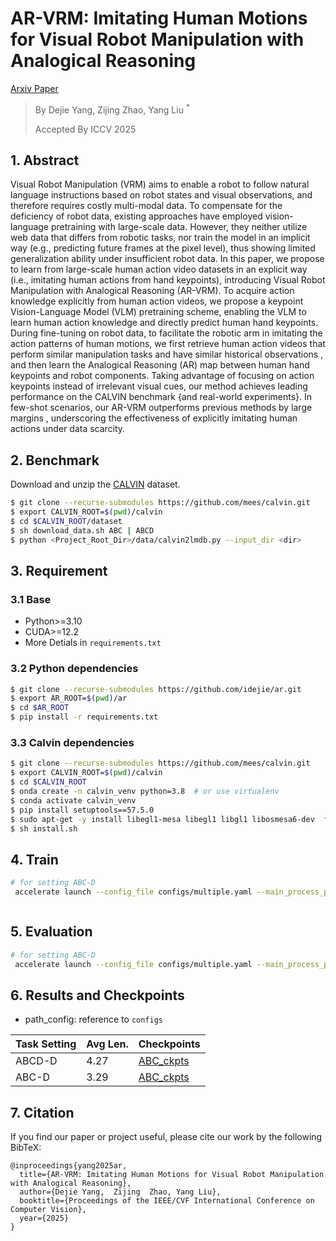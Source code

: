 # AR-VRM: Imitating Human Motions for Visual Robot Manipulation with Analogical Reasoning

[Arxiv Paper](https://arxiv.org/abs/2508.07626)
> By Dejie Yang, Zijing Zhao, Yang Liu $^*$
>
> Accepted By ICCV 2025

## 1. Abstract

Visual Robot Manipulation (VRM) aims to enable a robot to follow natural language instructions based on robot states and visual observations, and therefore requires costly multi-modal data. To compensate for the deficiency of robot data, existing approaches have employed vision-language pretraining with large-scale data. However, they neither utilize web data that differs from robotic tasks, nor train the model in an implicit way (e.g., predicting future frames at the pixel level), thus showing limited generalization ability under insufficient robot data. In this paper, we propose to learn from large-scale human action video datasets  in an explicit way (i.e., imitating human actions from hand keypoints), introducing Visual Robot Manipulation with Analogical Reasoning (AR-VRM). To acquire action knowledge explicitly from human action videos, we propose a keypoint Vision-Language Model (VLM) pretraining scheme, enabling the VLM to learn human action knowledge  and directly predict human hand keypoints. During fine-tuning on robot data, to facilitate the robotic arm in imitating the action patterns of human motions, we first retrieve human action videos that perform similar manipulation tasks  and have similar historical observations , and then learn the Analogical Reasoning (AR) map between human hand keypoints and robot components. Taking advantage of focusing on action keypoints instead of irrelevant visual cues, our method achieves leading performance on the CALVIN benchmark {and real-world experiments}. In few-shot scenarios, our AR-VRM outperforms previous methods by large margins , underscoring the effectiveness of explicitly imitating human actions under data scarcity.

## 2. Benchmark

Download and unzip the [CALVIN](https://github.com/mees/calvin) dataset. 
```bash
$ git clone --recurse-submodules https://github.com/mees/calvin.git
$ export CALVIN_ROOT=$(pwd)/calvin
$ cd $CALVIN_ROOT/dataset
$ sh download_data.sh ABC | ABCD
$ python <Project_Root_Dir>/data/calvin2lmdb.py --input_dir <dir> 
```


## 3. Requirement
### 3.1 Base

- Python>=3.10
- CUDA>=12.2
- More Detials in `requirements.txt`
### 3.2 Python dependencies
```bash
$ git clone --recurse-submodules https://github.com/idejie/ar.git
$ export AR_ROOT=$(pwd)/ar
$ cd $AR_ROOT
$ pip install -r requirements.txt
```
### 3.3  Calvin dependencies

```bash
$ git clone --recurse-submodules https://github.com/mees/calvin.git
$ export CALVIN_ROOT=$(pwd)/calvin
$ cd $CALVIN_ROOT
$ onda create -n calvin_venv python=3.8  # or use virtualenv
$ conda activate calvin_venv
$ pip install setuptools==57.5.0
$ sudo apt-get -y install libegl1-mesa libegl1 libgl1 libosmesa6-dev  ffmpeg  patchelf
$ sh install.sh

```

## 4. Train

```bash
# for setting ABC-D
 accelerate launch --config_file configs/multiple.yaml --main_process_port 0 train.py --config configs/configs_ABC.json # or configs_ABCD



```

## 5. Evaluation


```bash
# for setting ABC-D
 accelerate launch --config_file configs/multiple.yaml --main_process_port 0 evaluate.py --config configs/configs_ABC.json # or configs_ABCD

```


## 6. Results and Checkpoints

- path_config: reference to `configs`



| Task Setting|  Avg Len. |  Checkpoints     |
| -------- |  -------------- |-------------- |
| ABCD-D |     4.27     |     [ABC_ckpts]( https://pan.baidu.com/s/17El0b3xJh8cU5129-m9AMQ?pwd=v74f)         | 
| ABC-D |     3.29     |     [ABC_ckpts]( https://pan.baidu.com/s/17El0b3xJh8cU5129-m9AMQ?pwd=v74f)         | 


## 7. Citation
If you find our paper or project useful, please cite our work by the following BibTeX:

```
@inproceedings{yang2025ar,
  title={AR-VRM: Imitating Human Motions for Visual Robot Manipulation with Analogical Reasoning},
  author={Dejie Yang,  Zijing  Zhao, Yang Liu},
  booktitle={Proceedings of the IEEE/CVF International Conference on Computer Vision},
  year={2025}
}
```
